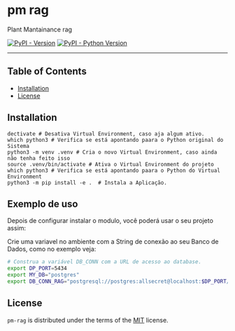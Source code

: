 # pm rag

Plant Mantainance rag

[![PyPI - Version](https://img.shields.io/pypi/v/pm-rag.svg)](https://pypi.org/project/pm-rag)
[![PyPI - Python Version](https://img.shields.io/pypi/pyversions/pm-rag.svg)](https://pypi.org/project/pm-rag)

---

## Table of Contents

- [Installation](#installation)
- [License](#license)

## Installation

```console
dectivate # Desativa Virtual Environment, caso aja algum ativo.
which python3 # Verifica se está apontando paara o Python original do Sistema
python3 -m venv .venv # Cria o novo Virtual Environment, caso ainda não tenha feito isso
source .venv/bin/activate # Ativa o Virtual Environment do projeto
which python3 # Verifica se está apontando paara o Python do Virtual Environment
python3 -m pip install -e .  # Instala a Aplicação.
```

## Exemplo de uso

Depois de configurar instalar o modulo, você poderá usar o seu projeto assim:

Crie uma variavel no ambiente com a String de conexão ao seu Banco de Dados, como no exemplo veja:

```bash
# Construa a variável DB_CONN com a URL de acesso ao database.
export DP_PORT=5434
export MY_DB="postgres"
export DB_CONN_RAG="postgresql://postgres:allsecret@localhost:$DP_PORT/$MY_DB"
```

## License

`pm-rag` is distributed under the terms of the [MIT](https://spdx.org/licenses/MIT.html) license.
